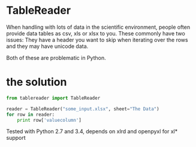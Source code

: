 # TableReader

When handling with lots of data in the scientific environment, people often provide data tables as csv, xls or xlsx to you. These commonly have two issues:
They have a header you want to skip when iterating over the rows and they may have unicode data.

Both of these are problematic in Python.

# the solution

```python
from tablereader import TableReader

reader = TableReader("some_input.xlsx", sheet="The Data")
for row in reader:
    print row['valuecolumn']
```

Tested with Python 2.7 and 3.4, depends on xlrd and openpyxl for xl* support
